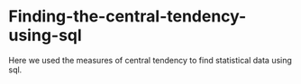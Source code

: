 # Finding-the-central-tendency-using-sql
Here we used the measures of central tendency to find statistical data using sql.
